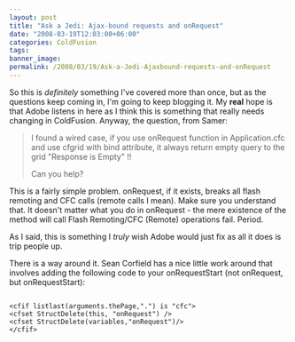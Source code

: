 ```yaml
---
layout: post
title: "Ask a Jedi: Ajax-bound requests and onRequest"
date: "2008-03-19T12:03:00+06:00"
categories: ColdFusion 
tags: 
banner_image: 
permalink: /2008/03/19/Ask-a-Jedi-Ajaxbound-requests-and-onRequest
---
```


So this is <i>definitely</i> something I've covered more than once, but as the questions keep coming in, I'm going to keep blogging it. My <b>real</b> hope is that Adobe listens in here as I think this is something that really needs changing in ColdFusion. Anyway, the question, from Samer:

<blockquote>
<p>
I found a wired case, if you use onRequest function in Application.cfc and use cfgrid with bind attribute, it always return empty query to the grid "Response is Empty" !!

Can you help?
</p>
</blockquote>

This is a fairly simple problem. onRequest, if it exists, breaks all flash remoting and CFC calls (remote calls I mean). Make sure you understand that. It doesn't matter what you do in onRequest - the mere existence of the method will call Flash Remoting/CFC (Remote) operations fail. Period.

As I said, this is something I <i>truly</i> wish Adobe would just fix as all it does is trip people up. 

There is a way around it. Sean Corfield has a nice little work around that involves adding the following code to your onRequestStart (not onRequest, but onRequestStart):

<code>
&lt;cfif listlast(arguments.thePage,".") is "cfc"&gt;
&lt;cfset StructDelete(this, "onRequest") /&gt;
&lt;cfset StructDelete(variables,"onRequest")/&gt;
&lt;/cfif&gt;
</code>